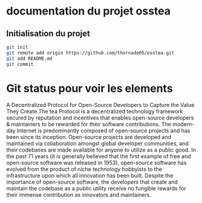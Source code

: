 # documentation du projet osstea

## Initialisation du projet

```bash
git init
git remote add origin https://github.com/thornade05/osstea.git
git add README.md
git commit
```

# Git status pour voir les elements
A Decentralized Protocol for Open-Source Developers to Capture the Value They Create
The tea Protocol is a decentralized technology framework secured by reputation and incentives that enables open-source developers & maintainers to be rewarded for their software contributions.
The modern-day Internet is predominantly composed of open-source projects and has been since its inception. Open-source projects are developed and maintained via collaboration amongst global developer communities, and their codebases are made available for anyone to utilize as a public good. In the past 71 years (it is generally believed that the first example of free and open-source software was released in 1953), open-source software has evolved from the product of niche technology hobbyists to the infrastructure upon which all innovation has been built. Despite the importance of open-source software, the developers that create and maintain the codebase as a public utility receive no fungible rewards for their immense contribution as innovators and maintainers.
